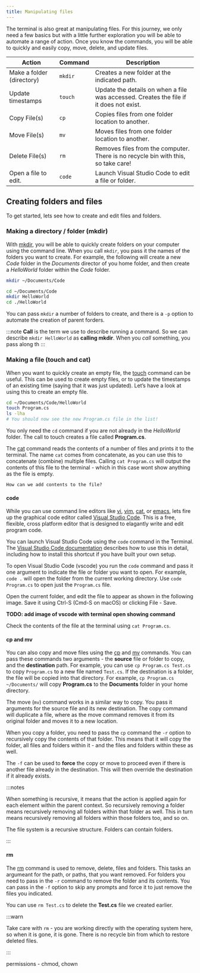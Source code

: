 ```yaml
---
title: Manipulating files
---
```


The terminal is also great at manipulating files. For this journey, we only need a few basics but with a little further exploration you will be able to automate a range of action. Once you know the commands, you will be able to quickly and easily copy, move, delete, and update files.

|**Action**               |**Command**  |**Description**|
|-------------------------|-------------|-----------------------------------------------------------------------------------|
|Make a folder (directory)|`mkdir`      |Creates a new folder at the indicated path.|
|Update timestamps        |`touch`      |Update the details on when a file was accessed. Creates the file if it does not exist.|
|Copy File(s)             |`cp`         |Copies files from one folder location to another.|
|Move File(s)             |`mv`         |Moves files from one folder location to another.|
|Delete File(s)           |`rm`         |Removes files from the computer. There is no recycle bin with this, so take care!|
|Open a file to edit.     |`code`       |Launch Visual Studio Code to edit a file or folder.|

## Creating folders and files

To get started, lets see how to create and edit files and folders.

### Making a directory / folder (mkdir)

With [mkdir](https://man.cx/Mkdir), you will be able to quickly create folders on your computer using the command line. When you call `mkdir`, you pass it the names of the folders you want to create. For example, the following will create a new *Code* folder in the *Documents* director of you home folder, and then create a *HelloWorld* folder within the *Code* folder.

```sh
mkdir ~/Documents/Code

cd ~/Documents/Code
mkdir HelloWorld
cd ./HelloWorld
```

You can pass `mkdir` a number of folders to create, and there is a `-p` option to automate the creation of parent forders.

:::note
**Call** is the term we use to describe running a command. So we can describe `mkdir HelloWorld` as **calling mkdir**. When you *call* something, you pass along th
:::

### Making a file (touch and cat)

When you want to quickly create an empty file, the [touch](https://man.cx/Touch) command can be useful. This can be used to create empty files, or to update the timestamps of an existing time (saying that it was just updated). Let’s have a look at using this to create an empty file.

```sh
cd ~/Documents/Code/HelloWorld
touch Program.cs
ls -lha
# You should now see the new Program.cs file in the list!
```

You only need the `cd` command if you are not already in the *HelloWorld* folder. The call to touch creates a file called **Program.cs**.

The [cat](https://man.cx/Cat) command reads the contents of a number of files and prints it to the terminal. The name `cat` comes from concatenate, as you can use this to concatenate (combine) multiple files. Calling `cat Program.cs` will output the contents of this file to the terminal - which in this case wont show anything as the file is empty.

`How can we add contents to the file?`

#### code

While you can use command line editors like [vi](https://man.cx/Vi), [vim](https://man.cx/Vim), [cat](https://man.cx/Nano), or [emacs](https://man.cx/Emacs), lets fire up the graphical code editor called [Visual Studio Code](https://code.visualstudio.com). This is a free, flexible, cross platform editor that is designed to elagantly write and edit program code.

You can launch Visual Studio Code using the `code` command in the Terminal. The [Visual Studio Code documentation](https://code.visualstudio.com/docs/editor/command-line) describes how to use this in detail, including how to install this shortcut if you have built your own setup.

To open Visual Studio Code (vscode) you run the `code` command and pass it one argument to indicate the file or folder you want to open. For example, `code .` will open the folder from the current working directory. Use `code Program.cs` to open just the `Program.cs` file.

Open the current folder, and edit the file to appear as shown in the following image. Save it using Ctrl-S (Cmd-S on macOS) or clicking File - Save.

**TODO: add image of vscode with terminal open showing command**

Check the contents of the file at the terminal using `cat Program.cs`.


#### cp and mv

You can also copy and move files using the [cp](https://man.cx/Cp) and [mv](https://man.cx/Mv) commands. You can pass these commands two arguments - the **source** file or folder to copy, and the **destination** path. For example, you can use `cp Program.cs Test.cs` to copy `Program.cs` to a new file named `Test.cs`. If the destination is a folder, the file will be copied into that directory. For example, `cp Program.cs ~/Documents/` will copy **Program.cs** to the **Documents** folder in your home directory.

The move (`mv`) command works in a similar way to copy. You pass it arguments for the source file and its new destination. The copy command will duplicate a file, where as the move command removes it from its original folder and moves it to a new location.

When you copy a folder, you need to pass the `cp` command the `-r` option to recursively copy the contents of that folder. This means that it will copy the folder, all files and folders within it - and the files and folders within these as well.

The `-f` can be used to **force** the copy or move to proceed even if there is another file already in the destination. This will then override the destination if it already exists.

:::notes

When something is recursive, it means that the action is applied again for each element within the parent context. So recursively removing a folder means recursively removing all folders within that folder as well. This in turn means recursively removing all folders within those folders too, and so on.

The file system is a recursive structure. Folders can contain folders. 

:::

#### rm

The [rm](https://man.cx/Rm) command is used to remove, delete, files and folders. This tasks an argumeant for the path, or paths, that you want removed. For folders you need to pass in the `-r` command to remove the folder and its contents. You can pass in the `-f` option to skip any prompts and force it to just remove the files you indicated.

You can use `rm Test.cs` to delete the **Test.cs** file we created earlier.

:::warn

Take care with `rm` - you are working directly with the operating system here, so when it is gone, it is gone. There is no recycle bin from which to restore deleted files.

:::



permissions - chmod, chown
